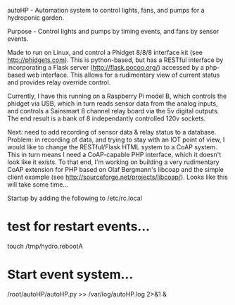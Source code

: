 autoHP - Automation system to control lights, fans, and pumps for a hydroponic garden.

Purpose - Control lights and pumps by timing events, and fans by sensor events.

Made to run on Linux, and control a Phidget 8/8/8 interface kit (see http://phidgets.com).  This is python-based, but has a RESTful interface by incorporating a Flask server (http://flask.pocoo.org/) accessed by a php-based web interface.  This allows for a rudimentary view of current status and provides relay override control.

Currently, I have this running on a Raspberry Pi model B, which controls the phidget via USB, which in turn reads sensor data from the analog inputs, and controls a Sainsmart 8 channel relay board via the 5v digital outputs.  The end result is a bank of 8 independantly controlled 120v sockets.

Next: need to add recording of sensor data & relay status to a database.
Problem: in recording of data, and trying to stay with an IOT point of view, I would like to change the RESTful/Flask HTML system to a CoAP system.  This in turn means I need a CoAP-capable PHP interface, which it doesn't look like it exists.
To that end, I'm working on building a very rudimentary CoAP extension for PHP based on Olaf Bergmann's libcoap and the simple client example (see http://sourceforge.net/projects/libcoap/).  Looks like this will take some time...

Startup by adding the following to /etc/rc.local
# test for restart events...
touch /tmp/hydro.rebootA
# Start event system...
/root/autoHP/autoHP.py >> /var/log/autoHP.log 2>&1 &


